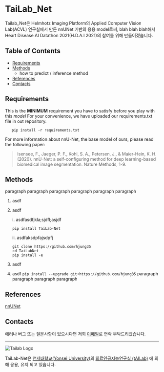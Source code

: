 <!-- Heading -->

# TaiLab_Net

<!-- 수정 사항입니다.-->

Tailab_Net은 Helmhotz Imaging Platform의 Applied Computer Vision Lab(ACVL) 연구실에서 만든 nnUNet 기반의 응용 model로써, blah blah blah해서 Heart Disease AI Datathon 2021(H.D.A.I 2021)의 참여를 위해 만들어졌습니다.

## Table of Contents

- [Requirements](#requirements)
- [Methods](#methods)
  - how to predict / inference method
- [References](#references)
- [Contacts](#contacts)

<!-- install 없애도 되고, 다른 이름 method 대제목으로 바꿔서 github 참고시키고 우리가 nnUnet 사용해서 train을 했다. 길어서 풀고 -->

## Requirements

This is the **MINIMUM** requirement you have to satisfy before you play with this _model_
For your convenience, we have uploaded our requirements.txt file in out repository.

<!-- pytorch, 또는 tensorflow 등 제일 필요한 부분만 골라서 쓰면 좋을듯 싶으나, 거르는데 시간이 오래 걸린다면, 그냥
 terminal 창에

 pip freeze > requirements.txt

치시면 설치된 library들 version들이 적힌 requirements.txt가 나옵니다 그걸 이곳에 복사 / 붙여넣기 하면 될 것 같습니다.

-->

```
   pip install -r requirements.txt
```

For more information about nnU-Net, the base model of ours, please read the following paper:

> Isensee, F., Jaeger, P. F., Kohl, S. A., Petersen, J., & Maier-Hein, K. H. (2020). nnU-Net: a self-configuring method for deep learning-based biomedical image segmentation. Nature Methods, 1-9.

## Methods

<!-- 수정 사항입니다.-->

paragraph paragraph
paragraph paragraph
paragraph paragraph

1. asdf
2. asdf

   i. asdfasdfjkla;sjdfl;asjdf

   ```
   pip install TaiLab-Net
   ```

   ii. asdfaksdpfajsdpfj

   ```
   git clone https://github.com/hjung35
   cd TaiLabNet
   pip install -e
   ```

3. asdf
4. asdf
   `pip install --upgrade git+https://github.com/hjung35`
   paragraph paragraph
   paragraph paragraph

## References

<!-- Citation 적을게 뭐가 더 있을지 알려주세요. 수정사항 입니다. format도 제안 주시면 바꿔놓겠습니다.  -->

[nnUNet](https://github.com/MIC-DKFZ/nnUNet)

## Contacts

<!-- 메일 주소 넘기기 완료. 근데 공용 이메일 대신 일단 제 이메일 넣어놨어요.
    ㄴ 방금전 태윤이가 준 주소로 다시 수정해놓았습니다.  -->

에러나 버그 또는 질문사항이 있으시다면 저희 [이메일](mailto:ygj03084@gmail.com)로 연락 부탁드리겠습니다.

<!--- 연대 로고를 넣으려고 했는데,, 뒤에 흰색 배경이 나와서 일단은 넣지 않았습니다. 의견 주세요  --->

---

![Tailab Logo](https://lh6.googleusercontent.com/P6sVGXI3WH0X1y62qpDJpW88tU5HXn8dAt3_6fFpeHzlRR7W2IHXe1r_T-z-BrHTdq9JcgeDHh2v62R5xzdSr6k=w16383)

TaiLab-Net은 [연세대학교(Yonsei University)](https://www.yonsei.ac.kr/en_sc/index.jsp)의 [의료인공지능연구실 (tAILab)](https://sites.google.com/view/tailab/home?authuser=0) 에 의해 응용, 유지 되고 있습니다.

